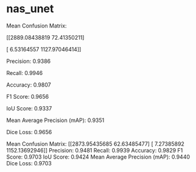 # nas_unet

Mean Confusion Matrix:

 [[2889.08438819   72.41350211]

 [   6.53164557 1127.97046414]]

Precision: 0.9386

Recall: 0.9946

Accuracy: 0.9807

F1 Score: 0.9656

IoU Score: 0.9337

Mean Average Precision (mAP): 0.9351

Dice Loss: 0.9656


Mean Confusion Matrix:
 [[2873.95435685   62.63485477]
 [   7.27385892 1152.13692946]]
Precision: 0.9481
Recall: 0.9939
Accuracy: 0.9829
F1 Score: 0.9703
IoU Score: 0.9424
Mean Average Precision (mAP): 0.9440
Dice Loss: 0.9703